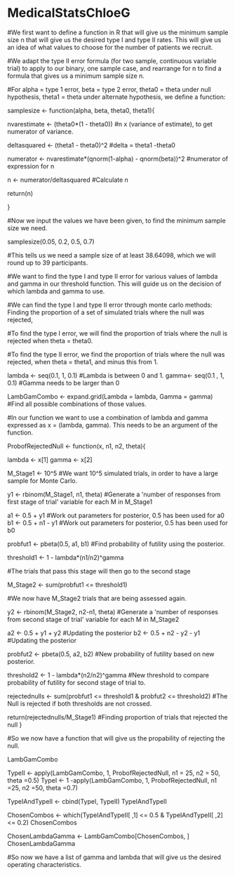 # MedicalStatsChloeG

#We first want to define a function in R that will give us the minimum sample size n that will give us the desired type I and type II rates. This will give us an idea of what values to choose for the number of patients we recruit.  

#We adapt the type II error formula (for two sample, continuous variable trial) to apply to our binary, one sample case, and rearrange for n to find a formula that gives us a minimum sample size n. 

#For alpha = type 1 error, beta = type 2 error, theta0 = theta under null hypothesis, theta1 = theta under alternate hypothesis, we define a function:

samplesize <- function(alpha, beta, theta0, theta1){
  
  nvarestimate <- (theta0*(1 - theta0))  #n x (variance of estimate), to get numerator of variance.
  
  deltasquared <- (theta1 - theta0)^2    #delta = theta1 -theta0
  
  numerator <- nvarestimate*(qnorm(1-alpha) - qnorm(beta))^2 #numerator of expression for n 
  
  n <- numerator/deltasquared  #Calculate n 
  
  return(n)
  
}

#Now we input the values we have been given, to find the minimum sample size we need.

samplesize(0.05, 0.2, 0.5, 0.7)

#This tells us we need a sample size of at least 38.64098, which we will round up to 39 participants.

#We want to find the type I and type II error for various values of lambda and gamma in our threshold function. This will guide us on the decision of which lambda and gamma to use.

#We can find the type I and type II error through monte carlo methods: Finding the proportion of a set of simulated trials where the null was rejected,

#To find the type I error, we will find the proportion of trials where the null is rejected when theta = theta0. 

#To find the type II error, we find the proportion of trials where the null was rejected, when theta = theta1, and minus this from 1. 


lambda <- seq(0.1, 1, 0.1) #Lambda is between 0 and 1. 
gamma<- seq(0.1 , 1, 0.1) #Gamma needs to be larger than 0

LambGamCombo <- expand.grid(Lambda = lambda, Gamma = gamma) #Find all possible combinations of those values. 

#In our function we want to use a combination of lambda and gamma expressed as x = (lambda, gamma). This needs to be an argument of the function.

ProbofRejectedNull <- function(x, n1, n2, theta){
  
  lambda <- x[1]
  gamma <- x[2]
  
  M_Stage1 <- 10^5 #We want 10^5 simulated trials, in order to have a large sample for Monte Carlo.
  
  y1 <- rbinom(M_Stage1, n1, theta)  #Generate a 'number of responses from first stage of trial' variable for each M in M_Stage1
  
  a1 <- 0.5 + y1 #Work out parameters for posterior, 0.5 has been used for a0
  b1 <- 0.5 + n1 - y1 #Work out parameters for posterior, 0.5 has been used for b0
  
  probfut1 <- pbeta(0.5, a1, b1) #Find probability of futility using the posterior. 
  
  threshold1 <- 1 - lambda*(n1/n2)^gamma
  
  #The trials that pass this stage will then go to the second stage 
  
  M_Stage2 <- sum(probfut1 <= threshold1)
  
  #We now have M_Stage2 trials that are being assessed again. 
  
  y2 <- rbinom(M_Stage2, n2-n1, theta) #Generate a 'number of responses from second stage of trial' variable for each M in M_Stage2
  
  a2 <- 0.5 + y1 + y2 #Updating the posterior 
  b2 <- 0.5 + n2 - y2 - y1 #Updating the posterior  
  
  probfut2 <- pbeta(0.5, a2, b2) #New probability of futility based on new posterior. 
  
  threshold2 <- 1 - lambda*(n2/n2)^gamma #New threshold to compare probability of futility for second stage of trial to.
  
  rejectednulls <- sum(probfut1 <= threshold1 & probfut2 <= threshold2) #The Null is rejected if both thresholds are not crossed.
   
  return(rejectednulls/M_Stage1) #Finding proportion of trials that rejected the null
}

#So we now have a function that will give us the propability of rejecting the null. 

LambGamCombo

TypeII <- apply(LambGamCombo, 1, ProbofRejectedNull, n1 = 25, n2 = 50, theta =0.5)
TypeI <- 1 -apply(LambGamCombo, 1, ProbofRejectedNull, n1 =25, n2 =50, theta =0.7)

TypeIAndTypeII <- cbind(TypeI, TypeII)
TypeIAndTypeII

ChosenCombos <- which(TypeIAndTypeII[ ,1] <= 0.5 & TypeIAndTypeII[ ,2] <= 0.2)
ChosenCombos

ChosenLambdaGamma <- LambGamCombo[ChosenCombos, ]
ChosenLambdaGamma

#So now we have a list of gamma and lambda that will give us the desired operating characteristics.


















